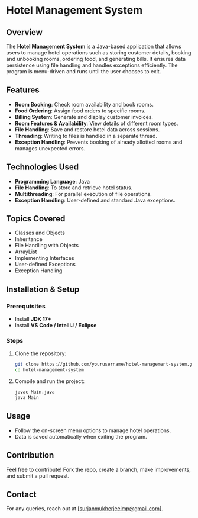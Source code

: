 # Hotel Management System

## Overview
The **Hotel Management System** is a Java-based application that allows users to manage hotel operations such as storing customer details, booking and unbooking rooms, ordering food, and generating bills. It ensures data persistence using file handling and handles exceptions efficiently. The program is menu-driven and runs until the user chooses to exit.

## Features
- **Room Booking**: Check room availability and book rooms.
- **Food Ordering**: Assign food orders to specific rooms.
- **Billing System**: Generate and display customer invoices.
- **Room Features & Availability**: View details of different room types.
- **File Handling**: Save and restore hotel data across sessions.
- **Threading**: Writing to files is handled in a separate thread.
- **Exception Handling**: Prevents booking of already allotted rooms and manages unexpected errors.

## Technologies Used
- **Programming Language**: Java
- **File Handling**: To store and retrieve hotel status.
- **Multithreading**: For parallel execution of file operations.
- **Exception Handling**: User-defined and standard Java exceptions.

## Topics Covered
- Classes and Objects
- Inheritance
- File Handling with Objects
- ArrayList
- Implementing Interfaces
- User-defined Exceptions
- Exception Handling

## Installation & Setup
### Prerequisites
- Install **JDK 17+**
- Install **VS Code / IntelliJ / Eclipse**

### Steps
1. Clone the repository:
   ```sh
   git clone https://github.com/yourusername/hotel-management-system.git
   cd hotel-management-system
   ```
2. Compile and run the project:
   ```sh
   javac Main.java
   java Main
   ```

## Usage
- Follow the on-screen menu options to manage hotel operations.
- Data is saved automatically when exiting the program.

## Contribution
Feel free to contribute! Fork the repo, create a branch, make improvements, and submit a pull request.

## Contact
For any queries, reach out at [surjanmukherjeeimp@gmail.com].

